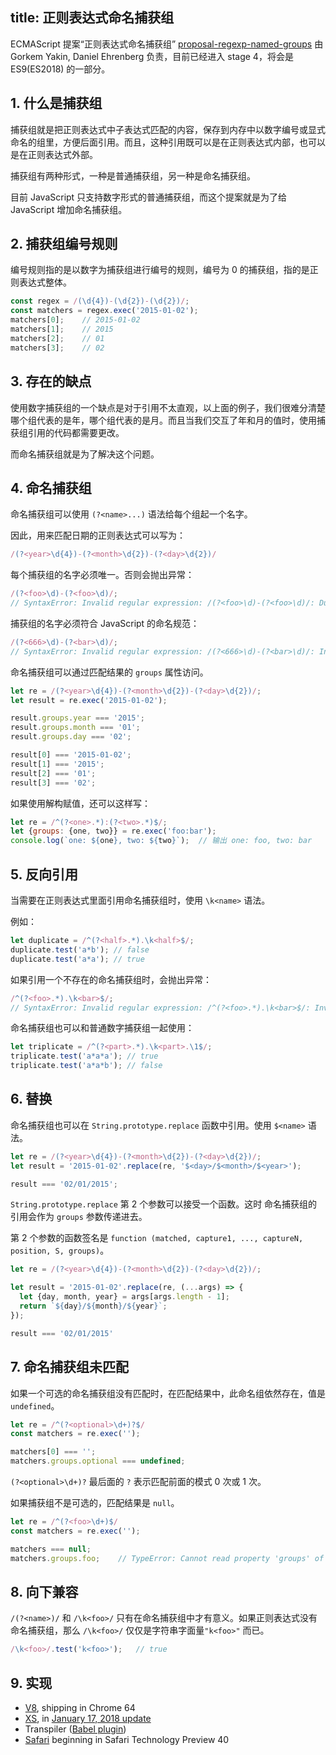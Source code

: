 title: 正则表达式命名捕获组
---

ECMAScript 提案“正则表达式命名捕获组” [proposal-regexp-named-groups](https://github.com/tc39/proposal-regexp-named-groups) 由 Gorkem Yakin, Daniel Ehrenberg 负责，目前已经进入 stage 4，将会是 ES9(ES2018) 的一部分。

## 1. 什么是捕获组

捕获组就是把正则表达式中子表达式匹配的内容，保存到内存中以数字编号或显式命名的组里，方便后面引用。而且，这种引用既可以是在正则表达式内部，也可以是在正则表达式外部。

捕获组有两种形式，一种是普通捕获组，另一种是命名捕获组。

目前 JavaScript 只支持数字形式的普通捕获组，而这个提案就是为了给 JavaScript 增加命名捕获组。

## 2. 捕获组编号规则

编号规则指的是以数字为捕获组进行编号的规则，编号为 0 的捕获组，指的是正则表达式整体。

```js
const regex = /(\d{4})-(\d{2})-(\d{2})/;
const matchers = regex.exec('2015-01-02');
matchers[0];    // 2015-01-02
matchers[1];    // 2015
matchers[2];    // 01
matchers[3];    // 02
```

## 3. 存在的缺点

使用数字捕获组的一个缺点是对于引用不太直观，以上面的例子，我们很难分清楚哪个组代表的是年，哪个组代表的是月。而且当我们交互了年和月的值时，使用捕获组引用的代码都需要更改。

而命名捕获组就是为了解决这个问题。

## 4. 命名捕获组

命名捕获组可以使用 `(?<name>...)` 语法给每个组起一个名字。

因此，用来匹配日期的正则表达式可以写为：

```js
/(?<year>\d{4})-(?<month>\d{2})-(?<day>\d{2})/
```

每个捕获组的名字必须唯一。否则会抛出异常：

```js
/(?<foo>\d)-(?<foo>\d)/;
// SyntaxError: Invalid regular expression: /(?<foo>\d)-(?<foo>\d)/: Duplicate capture group name
```

捕获组的名字必须符合 JavaScript 的命名规范：

```js
/(?<666>\d)-(?<bar>\d)/;
// SyntaxError: Invalid regular expression: /(?<666>\d)-(?<bar>\d)/: Invalid capture group name
```

命名捕获组可以通过匹配结果的 `groups` 属性访问。

```js
let re = /(?<year>\d{4})-(?<month>\d{2})-(?<day>\d{2})/;
let result = re.exec('2015-01-02');

result.groups.year === '2015';
result.groups.month === '01';
result.groups.day === '02';

result[0] === '2015-01-02';
result[1] === '2015';
result[2] === '01';
result[3] === '02';
```

如果使用解构赋值，还可以这样写：

```js
let re = /^(?<one>.*):(?<two>.*)$/;
let {groups: {one, two}} = re.exec('foo:bar');
console.log(`one: ${one}, two: ${two}`);  // 输出 one: foo, two: bar
```

## 5. 反向引用

当需要在正则表达式里面引用命名捕获组时，使用 `\k<name>` 语法。

例如：

```js
let duplicate = /^(?<half>.*).\k<half>$/;
duplicate.test('a*b'); // false
duplicate.test('a*a'); // true
```

如果引用一个不存在的命名捕获组时，会抛出异常：

```js
/^(?<foo>.*).\k<bar>$/;
// SyntaxError: Invalid regular expression: /^(?<foo>.*).\k<bar>$/: Invalid named capture referenced
```

命名捕获组也可以和普通数字捕获组一起使用：

```js
let triplicate = /^(?<part>.*).\k<part>.\1$/;
triplicate.test('a*a*a'); // true
triplicate.test('a*a*b'); // false
```

## 6. 替换

命名捕获组也可以在 `String.prototype.replace` 函数中引用。使用 `$<name>` 语法。

```js
let re = /(?<year>\d{4})-(?<month>\d{2})-(?<day>\d{2})/;
let result = '2015-01-02'.replace(re, '$<day>/$<month>/$<year>');

result === '02/01/2015';
```

`String.prototype.replace` 第 2 个参数可以接受一个函数。这时 命名捕获组的引用会作为 `groups` 参数传递进去。

第 2 个参数的函数签名是 `function (matched, capture1, ..., captureN, position, S, groups)`。

```js
let re = /(?<year>\d{4})-(?<month>\d{2})-(?<day>\d{2})/;

let result = '2015-01-02'.replace(re, (...args) => {
  let {day, month, year} = args[args.length - 1];
  return `${day}/${month}/${year}`;
});

result === '02/01/2015'
```

## 7. 命名捕获组未匹配

如果一个可选的命名捕获组没有匹配时，在匹配结果中，此命名组依然存在，值是 `undefined`。

```js
let re = /^(?<optional>\d+)?$/
const matchers = re.exec('');

matchers[0] === '';
matchers.groups.optional === undefined;
```

`(?<optional>\d+)?` 最后面的 `?` 表示匹配前面的模式 0 次或 1 次。

如果捕获组不是可选的，匹配结果是 `null`。

```js
let re = /^(?<foo>\d+)$/
const matchers = re.exec('');

matchers === null;
matchers.groups.foo;    // TypeError: Cannot read property 'groups' of null
```

## 8. 向下兼容

`/(?<name>)/` 和 `/\k<foo>/` 只有在命名捕获组中才有意义。如果正则表达式没有命名捕获组，那么 `/\k<foo>/` 仅仅是字符串字面量`"k<foo>"` 而已。

```js
/\k<foo>/.test('k<foo>');   // true
```

## 9. 实现

- [V8](https://bugs.chromium.org/p/v8/issues/detail?id=5437), shipping in Chrome 64
- [XS](https://github.com/Moddable-OpenSource/moddable/blob/public/xs/sources/xsre.c), in [January 17, 2018 update](http://blog.moddable.tech/blog/january-17-2017-big-update-to-moddable-sdk/)
- Transpiler ([Babel plugin](https://github.com/DmitrySoshnikov/babel-plugin-transform-modern-regexp#named-capturing-groups))
- [Safari](https://developer.apple.com/safari/technology-preview/release-notes/) beginning in Safari Technology Preview 40
